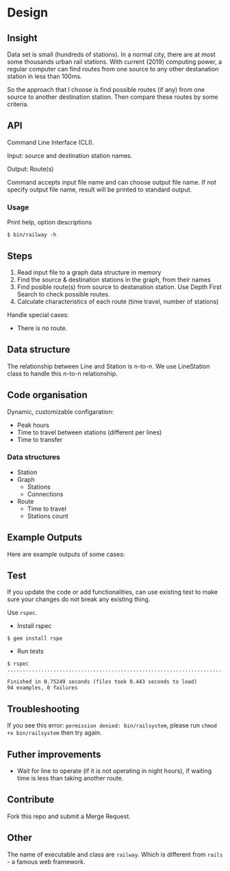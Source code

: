 Design
======

## Insight

Data set is small (hundreds of stations). In a normal city, there are at most some thousands urban rail stations. With current (2019) computing power, a regular computer can find routes from one source to any other destanation station in less than 100ms.

So the approach that I choose is find possible routes (if any) from one source to another destination station. Then compare these routes by some criteria.

## API

Command Line Interface (CLI).

Input: source and destination station names.

Output: Route(s)

Command accepts input file name and can choose output file name. If not specify output file name, result will be printed to standard output.

### Usage

Print help, option descriptions

```
$ bin/railway -h
```


## Steps

1. Read input file to a graph data structure in memory
1. Find the source & destination stations in the graph, from their names
1. Find posible route(s) from source to destanation station. Use Depth First Search to check possible routes.
1. Calculate characteristics of each route (time travel, number of stations)

Handle special cases:

* There is no route.

## Data structure

The relationship between Line and Station is n-to-n. We use LineStation class to handle this n-to-n relationship.

## Code organisation

Dynamic, customizable configaration:

* Peak hours
* Time to travel between stations (different per lines)
* Time to transfer

### Data structures

* Station
* Graph
  * Stations
  * Connections
* Route
  * Time to travel
  * Stations count

## Example Outputs

Here are example outputs of some cases:


## Test

If you update the code or add functionalities, can use existing test to make sure your changes do not break any existing thing.

Use `rspec`.

* Install rspec

```
$ gem install rspe
```

* Run tests

```
$ rspec
..............................................................................................

Finished in 0.75249 seconds (files took 0.443 seconds to load)
94 examples, 0 failures
```

## Troubleshooting

If you see this error: `permission denied: bin/railsystem`, please run `chmod +x bin/railsystem` then try again.

## Futher improvements

* Wait for line to operate (if it is not operating in night hours), if waiting time is less than taking another route.

## Contribute

Fork this repo and submit a Merge Request.

## Other

The name of executable and class are `railway`. Which is different from `rails` - a famous web framework.
